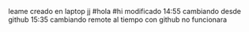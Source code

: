 leame creado en laptop jj
#hola
#hi
modificado 14:55
cambiando desde github 15:35
cambiando remote al tiempo con github no funcionara
